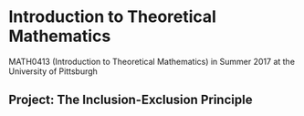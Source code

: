 # Introduction to Theoretical Mathematics
MATH0413 (Introduction to Theoretical Mathematics) in Summer 2017 at the University of Pittsburgh
## Project: The Inclusion-Exclusion Principle
